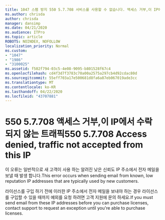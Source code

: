 ```yaml
---
title: 1047 스팸 방지 550 5.7.708 서비스를 사용할 수 없습니다. 액세스 거부,이 IP에서 수락 되지 않는 트래픽
ms.author: chrisda
author: chrisda
manager: dansimp
ms.date: 04/21/2020
ms.audience: ITPro
ms.topic: article
ROBOTS: NOINDEX, NOFOLLOW
localization_priority: Normal
ms.custom:
- "1047"
- "1986"
- "3100025"
ms.assetid: f502f794-03c5-4e08-9095-b801528f67c4
ms.openlocfilehash: cd4f3d7f3783c70a00a2575a297cb4d92cdac80d
ms.sourcegitcommit: 55eff703a17e500681d8fa6a87eb067019ade3cc
ms.translationtype: MT
ms.contentlocale: ko-KR
ms.lasthandoff: 04/22/2020
ms.locfileid: "43707881"
---
```

# <a name="550-57708-access-denied-traffic-not-accepted-from-this-ip"></a><span data-ttu-id="9aedf-103">550 5.7.708 액세스 거부,이 IP에서 수락 되지 않는 트래픽</span><span class="sxs-lookup"><span data-stu-id="9aedf-103">550 5.7.708 Access denied, traffic not accepted from this IP</span></span>

<span data-ttu-id="9aedf-104">이 오류는 일반적으로 새 고객이 사용 하는 알려진 낮은 신뢰도 IP 주소에서 전자 메일을 보낼 때 발생 합니다.</span><span class="sxs-lookup"><span data-stu-id="9aedf-104">This error occurs when sending email from known, low reputation IP addresses that are typically used by new customers.</span></span>

<span data-ttu-id="9aedf-105">라이선스를 구입 하기 전에 이러한 IP 주소에서 전자 메일을 보내야 하는 경우 라이선스를 구입할 수 있을 때까지 예외를 요청 하려면 고객 지원에 문의 하세요.</span><span class="sxs-lookup"><span data-stu-id="9aedf-105">If you must send email from these IP addresses before you can purchase licenses, contact support to request an exception until you're able to purchase licenses.</span></span>
